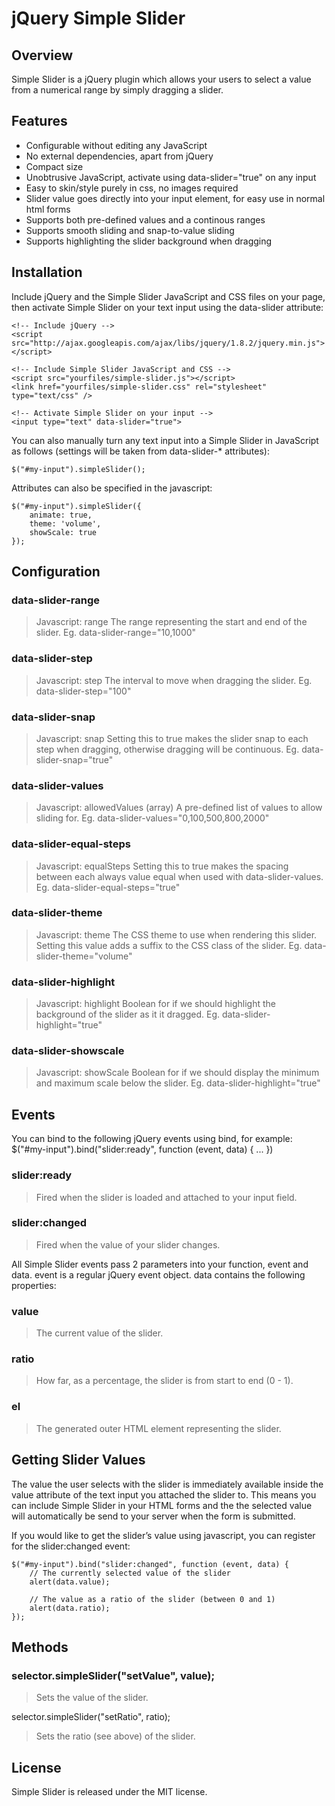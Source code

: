 jQuery Simple Slider
====================

Overview
--------

Simple Slider is a jQuery plugin which allows your users to select a value from a numerical range by simply dragging a slider.

Features
--------

* Configurable without editing any JavaScript
* No external dependencies, apart from jQuery
* Compact size
* Unobtrusive JavaScript, activate using data-slider="true" on any input
* Easy to skin/style purely in css, no images required
* Slider value goes directly into your input element, for easy use in normal html forms
* Supports both pre-defined values and a continous ranges
* Supports smooth sliding and snap-to-value sliding
* Supports highlighting the slider background when dragging

Installation
------------

Include jQuery and the Simple Slider JavaScript and CSS files on your page, then activate Simple Slider on your text input using the data-slider attribute:

    <!-- Include jQuery -->
    <script src="http://ajax.googleapis.com/ajax/libs/jquery/1.8.2/jquery.min.js"></script>
    
    <!-- Include Simple Slider JavaScript and CSS -->
    <script src="yourfiles/simple-slider.js"></script>
    <link href="yourfiles/simple-slider.css" rel="stylesheet" type="text/css" />
    
    <!-- Activate Simple Slider on your input -->
    <input type="text" data-slider="true">

You can also manually turn any text input into a Simple Slider in JavaScript as follows (settings will be taken from data-slider-* attributes):

    $("#my-input").simpleSlider();

Attributes can also be specified in the javascript:

    $("#my-input").simpleSlider({
        animate: true,
        theme: 'volume',
        showScale: true
    });

Configuration
-------------

### data-slider-range 
> Javascript: range
> The range representing the start and end of the slider. Eg. data-slider-range="10,1000"

### data-slider-step
> Javascript: step
> The interval to move when dragging the slider. Eg. data-slider-step="100"

### data-slider-snap
> Javascript: snap
> Setting this to true makes the slider snap to each step when dragging, otherwise dragging will be continuous. Eg. data-slider-snap="true"

### data-slider-values
> Javascript: allowedValues (array)
> A pre-defined list of values to allow sliding for. Eg. data-slider-values="0,100,500,800,2000"

### data-slider-equal-steps
> Javascript: equalSteps
> Setting this to true makes the spacing between each always value equal when used with data-slider-values. Eg. data-slider-equal-steps="true"

### data-slider-theme
> Javascript: theme
> The CSS theme to use when rendering this slider. Setting this value adds a suffix to the CSS class of the slider. Eg. data-slider-theme="volume"

### data-slider-highlight
> Javascript: highlight
> Boolean for if we should highlight the background of the slider as it it dragged. Eg. data-slider-highlight="true"

### data-slider-showscale
> Javascript: showScale
> Boolean for if we should display the minimum and maximum scale below the slider. Eg. data-slider-highlight="true"

Events
------

You can bind to the following jQuery events using bind, for example: $("#my-input").bind("slider:ready", function (event, data) { ... })

### slider:ready
> Fired when the slider is loaded and attached to your input field.

### slider:changed
> Fired when the value of your slider changes.

All Simple Slider events pass 2 parameters into your function, event and data. event is a regular jQuery event object. data contains the following properties:

### value
> The current value of the slider.

### ratio
> How far, as a percentage, the slider is from start to end (0 - 1).

### el
> The generated outer HTML element representing the slider.

Getting Slider Values
---------------------

The value the user selects with the slider is immediately available inside the value attribute of the text input you attached the slider to. This means you can include Simple Slider in your HTML forms and the the selected value will automatically be send to your server when the form is submitted.

If you would like to get the slider’s value using javascript, you can register for the slider:changed event:

    $("#my-input").bind("slider:changed", function (event, data) {
        // The currently selected value of the slider
        alert(data.value);
    
        // The value as a ratio of the slider (between 0 and 1)
        alert(data.ratio);
    });

Methods
-------

### selector.simpleSlider("setValue", value);
> Sets the value of the slider.

selector.simpleSlider("setRatio", ratio);
> Sets the ratio (see above) of the slider.

License
-------

Simple Slider is released under the MIT license.
